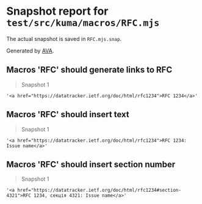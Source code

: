 # Snapshot report for `test/src/kuma/macros/RFC.mjs`

The actual snapshot is saved in `RFC.mjs.snap`.

Generated by [AVA](https://avajs.dev).

## Macros 'RFC' should generate links to RFC

> Snapshot 1

    '<a href="https://datatracker.ietf.org/doc/html/rfc1234">RFC 1234</a>'

## Macros 'RFC' should insert text

> Snapshot 1

    '<a href="https://datatracker.ietf.org/doc/html/rfc1234">RFC 1234: Issue name</a>'

## Macros 'RFC' should insert section number

> Snapshot 1

    '<a href="https://datatracker.ietf.org/doc/html/rfc1234#section-4321">RFC 1234, секція 4321: Issue name</a>'
